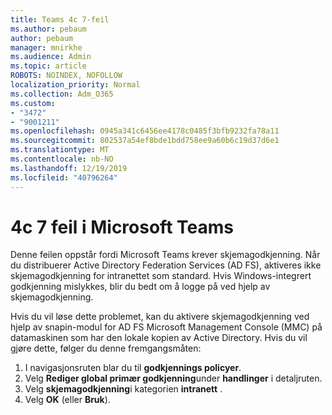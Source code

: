 ```yaml
---
title: Teams 4c 7-feil
ms.author: pebaum
author: pebaum
manager: mnirkhe
ms.audience: Admin
ms.topic: article
ROBOTS: NOINDEX, NOFOLLOW
localization_priority: Normal
ms.collection: Adm_O365
ms.custom:
- "3472"
- "9001211"
ms.openlocfilehash: 0945a341c6456ee4178c0485f3bfb9232fa78a11
ms.sourcegitcommit: 802537a54ef8bde1bdd758ee9a60b6c19d37d6e1
ms.translationtype: MT
ms.contentlocale: nb-NO
ms.lasthandoff: 12/19/2019
ms.locfileid: "40796264"
---
```

# <a name="4c7-error-in-microsoft-teams"></a>4c 7 feil i Microsoft Teams

Denne feilen oppstår fordi Microsoft Teams krever skjemagodkjenning. Når du distribuerer Active Directory Federation Services (AD FS), aktiveres ikke skjemagodkjenning for intranettet som standard. Hvis Windows-integrert godkjenning mislykkes, blir du bedt om å logge på ved hjelp av skjemagodkjenning.

Hvis du vil løse dette problemet, kan du aktivere skjemagodkjenning ved hjelp av snapin-modul for AD FS Microsoft Management Console (MMC) på datamaskinen som har den lokale kopien av Active Directory. Hvis du vil gjøre dette, følger du denne fremgangsmåten: 

1. I navigasjonsruten blar du til **godkjennings policyer**.
2. Velg **Rediger global primær godkjenning**under **handlinger** i detaljruten.
3. Velg **skjemagodkjenning**i kategorien **intranett** .
4. Velg **OK** (eller **Bruk**).